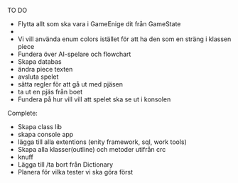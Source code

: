 TO DO

- Flytta allt som ska vara i GameEnige dit från GameState
- 
- Vi vill använda enum colors istället för att ha den som en sträng i klassen piece
- Fundera över AI-spelare och flowchart
- Skapa databas
- ändra piece texten
- avsluta spelet 
- sätta regler för att gå ut med  pjäsen
- ta ut en pjäs från boet
- Fundera på hur vill vill att spelet ska se ut i konsolen




Complete:

- Skapa class lib
- skapa console app
- lägga till alla extentions (enity framework, sql, work tools)
- Skapa alla klasser(outline) och metoder utifrån crc
- knuff
- Lägga till /ta bort från Dictionary
- Planera för vilka tester vi ska göra först
